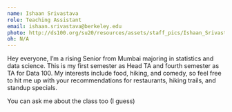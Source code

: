 ```yaml
---
name: Ishaan Srivastava
role: Teaching Assistant
email: ishaan.srivastava@berkeley.edu
photo: http://ds100.org/su20/resources/assets/staff_pics/Ishaan_Srivastava.jpg
oh: N/A
---
```


Hey everyone, I’m a rising Senior from Mumbai majoring in statistics and data science. This is my first semester as Head TA and fourth semester as TA for Data 100. My interests include food, hiking, and comedy, so feel free to hit me up with your recommendations for restaurants, hiking trails, and standup specials. 

You can ask me about the class too (I guess)
